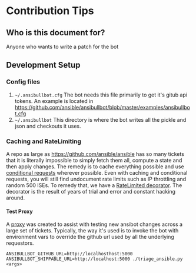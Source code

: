 # Contribution Tips

## Who is this document for?

Anyone who wants to write a patch for the bot

## Development Setup

### Config files

1. `~/.ansibullbot.cfg` The bot needs this file primarily to get it's gitub api tokens. An example is located in https://github.com/ansible/ansibullbot/blob/master/examples/ansibullbot.cfg
2. `~/.ansibullbot` This directory is where the bot writes all the pickle and json and checkouts it uses.

### Caching and RateLimiting

A repo as large as https://github.com/ansible/ansible has so many tickets that it is literally impossible to simply fetch them all, compute a state and then apply changes. The remedy is to cache everything possible and use [conditional requests](https://developer.github.com/v3/#conditional-requests) wherever possible. Even with caching and conditional requests, you will still find undocument rate limits such as IP throttling and random 500 ISEs. To remedy that, we have a [RateLimited decorator](https://github.com/ansible/ansibullbot/blob/master/ansibullbot/decorators/github.py#L109). The decorator is the result of years of trial and error and constant hacking around.

#### Test Proxy

A [proxy](https://github.com/jctanner/github-test-proxy) was created to assist with testing new ansibot changes across a large set of tickets. Typically, the way it's used is to invoke the bot with environment vars to override the github url used by all the underlying requestors.

`ANSIBULLBOT_GITHUB_URL=http://localhosthost:5000 ANSIBULLBOT_SHIPPABLE_URL=http://localhost:5000 ./triage_ansible.py <args>`

